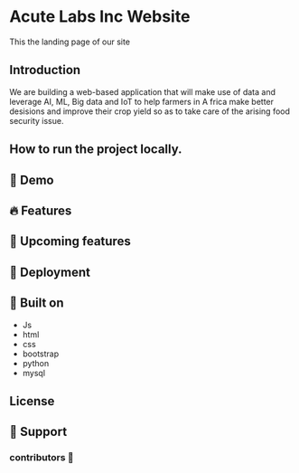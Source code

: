 # Acute Labs Inc Website
This the landing page of our site

## Introduction 
We are building a web-based application that will make use of data and leverage AI, ML, Big data and IoT to help farmers in A frica make better desisions and improve their crop yield so as to take care of the arising food security issue.

## How to run the project locally.

##  🚀 Demo

## 🔥 Features

## 🐎 Upcoming features


## 🏃 Deployment



## 🍔 Built on
- Js
- html
- css
- bootstrap
- python
- mysql

## License

## 🙏 Support

### contributors 💪
